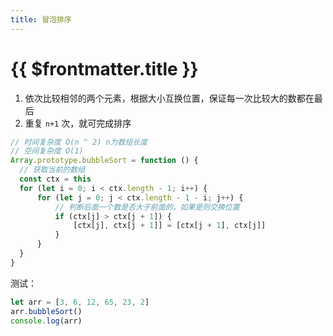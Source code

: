 ```yaml
---
title: 冒泡排序
---
```


# {{ $frontmatter.title }}

1. 依次比较相邻的两个元素，根据大小互换位置，保证每一次比较大的数都在最后
2. 重复 `n+1` 次，就可完成排序

```js
// 时间复杂度 O(n ^ 2) n为数组长度
// 空间复杂度 O(1)
Array.prototype.bubbleSort = function () {
  // 获取当前的数组
  const ctx = this
  for (let i = 0; i < ctx.length - 1; i++) {
      for (let j = 0; j < ctx.length - 1 - i; j++) {
          // 判断后面一个数是否大于前面的，如果是则交换位置
          if (ctx[j] > ctx[j + 1]) {
              [ctx[j], ctx[j + 1]] = [ctx[j + 1], ctx[j]]
          }
      }
  }
}
```

测试：
```js
let arr = [3, 6, 12, 65, 23, 2]
arr.bubbleSort()
console.log(arr)
```
